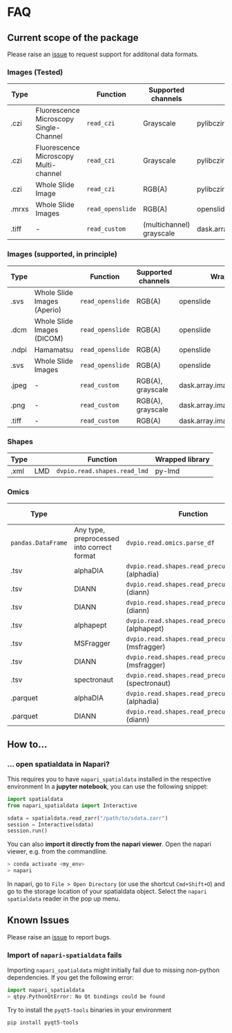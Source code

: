 # FAQ

## Current scope of the package

Please raise an [issue](https://github.com/lucas-diedrich/dvp-io/issues) to request support for additonal data formats.

### Images (Tested)

| Type  |                                        | Function         | Supported channels       | Wrapped library                    |
| ----- | -------------------------------------- | ---------------- | ------------------------ | ---------------------------------- |
| .czi  | Fluorescence Microscopy Single-Channel | `read_czi`       | Grayscale                | pylibczirw                         |
| .czi  | Fluorescence Microscopy Multi-channel  | `read_czi`       | Grayscale                | pylibczirw                         |
| .czi  | Whole Slide Image                      | `read_czi`       | RGB(A)                   | pylibczirw                         |
| .mrxs | Whole Slide Images                     | `read_openslide` | RGB(A)                   | openslide                          |
| .tiff | -                                      | `read_custom`    | (multichannel) grayscale | dask.array.image/skimage.io.imread |

### Images (supported, in principle)

| Type  |                             | Function         | Supported channels | Wrapped library                    |
| ----- | --------------------------- | ---------------- | ------------------ | ---------------------------------- |
| .svs  | Whole Slide Images (Aperio) | `read_openslide` | RGB(A)             | openslide                          |
| .dcm  | Whole Slide Images (DICOM)  | `read_openslide` | RGB(A)             | openslide                          |
| .ndpi | Hamamatsu                   | `read_openslide` | RGB(A)             | openslide                          |
| .svs  | Whole Slide Images          | `read_openslide` | RGB(A)             | openslide                          |
| .jpeg | -                           | `read_custom`    | RGB(A), grayscale  | dask.array.image/skimage.io.imread |
| .png  | -                           | `read_custom`    | RGB(A), grayscale  | dask.array.image/skimage.io.imread |
| .tiff | -                           | `read_custom`    | RGB(A)             | dask.array.image/skimage.io.imread |

### Shapes

| Type |     | Function                     | Wrapped library |
| ---- | --- | ---------------------------- | --------------- |
| .xml | LMD | `dvpio.read.shapes.read_lmd` | py-lmd          |

### Omics

| Type               |                                            | Function                                               | Wrapped library |
| ------------------ | ------------------------------------------ | ------------------------------------------------------ | --------------- |
| `pandas.DataFrame` | Any type, preprocessed into correct format | `dvpio.read.omics.parse_df`                            | -               |
| .tsv               | alphaDIA                                   | `dvpio.read.shapes.read_precursor_table` (alphadia)    | alphabase       |
| .tsv               | DIANN                                      | `dvpio.read.shapes.read_precursor_table` (diann)       | alphabase       |
| .tsv               | DIANN                                      | `dvpio.read.shapes.read_precursor_table` (diann)       | alphabase       |
| .tsv               | alphapept                                  | `dvpio.read.shapes.read_precursor_table` (alphapept)   | alphabase       |
| .tsv               | MSFragger                                  | `dvpio.read.shapes.read_precursor_table` (msfragger)   | alphabase       |
| .tsv               | DIANN                                      | `dvpio.read.shapes.read_precursor_table` (msfragger)   | alphabase       |
| .tsv               | spectronaut                                | `dvpio.read.shapes.read_precursor_table` (spectronaut) | alphabase       |
| .parquet           | alphaDIA                                   | `dvpio.read.shapes.read_precursor_table` (alphadia)    | alphabase       |
| .parquet           | DIANN                                      | `dvpio.read.shapes.read_precursor_table` (diann)       | alphabase       |

## How to...

### ... open spatialdata in Napari?

This requires you to have `napari_spatialdata` installed in the respective environment
In a **jupyter notebook**, you can use the following snippet:

```python
import spatialdata
from napari_spatialdata import Interactive

sdata = spatialdata.read_zarr("/path/to/sdata.zarr")
session = Interactive(sdata)
session.run()
```

You can also **import it directly from the napari viewer**.
Open the napari viewer, e.g. from the commandline.

```bash
> conda activate <my_env>
> napari
```

In napari, go to `File > Open Directory` (or use the shortcut `Cmd+Shift+O`) and go to the storage location of your spatialdata object. Select the `napari spatialdata` reader in the pop up menu.

## Known Issues

Please raise an [issue](https://github.com/lucas-diedrich/dvp-io/issues) to report bugs.

### Import of `napari-spatialdata` fails

Importing `napari_spatialdata` might initially fail due to missing non-python dependencies. If you get the following error:

```python
import napari_spatialdata
> qtpy.PythonQtError: No Qt bindings could be found
```

Try to install the `pyqt5-tools` binaries in your environment

```bash
pip install pyqt5-tools
```
